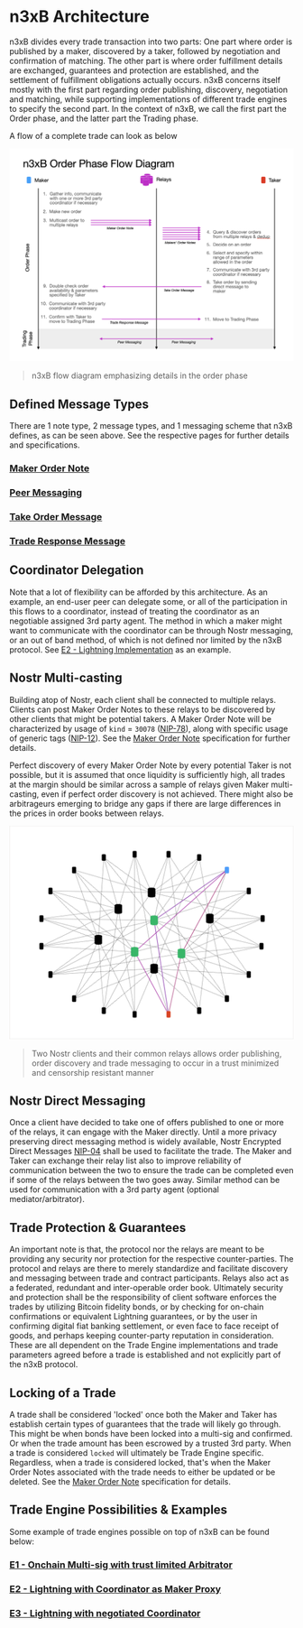 # n3xB Architecture

n3xB divides every trade transaction into two parts: One part where order is published by a maker, discovered by a taker, followed by negotiation and confirmation of matching. The other part is where order fulfillment details are exchanged, guarantees and protection are established, and the settlement of fulfillment obligations actually occurs. n3xB concerns itself mostly with the first part regarding order publishing, discovery, negotiation and matching, while supporting implementations of different trade engines to specify the second part. In the context of n3xB, we call the first part the Order phase, and the latter part the Trading phase.

A flow of a complete trade can look as below

![n3xB flow diagram emphasizing details in the order phase](n3xB-order-phase.png)
> n3xB flow diagram emphasizing details in the order phase

## Defined Message Types

There are 1 note type, 2 message types, and 1 messaging scheme that n3xB defines, as can be seen above. See the respective pages for further details and specifications.

### [**Maker Order Note**](/spec/maker-note/maker-note.md)
### [**Peer Messaging**](/spec/peer-messaging/peer-messaging.md)
### [**Take Order Message**](/spec/taker-message/taker-message.md)
### [**Trade Response Message**](/spec/trade-response/trade-response.md)

## Coordinator Delegation

Note that a lot of flexibility can be afforded by this architecture. As an example, an end-user peer can delegate some, or all of the participation in this flows to a coordinator, instead of treating the coordinator as an negotiable assigned 3rd party agent. The method in which a maker might want to communicate with the coordinator can be through Nostr messaging, or an out of band method, of which is not defined nor limited by the n3xB protocol. See [E2 - Lightning Implementation](/examples/lightning-proxy/lightning-proxy.md) as an example.

## Nostr Multi-casting

Building atop of Nostr, each client shall be connected to multiple relays. Clients can post Maker Order Notes to these relays to be discovered by other clients that might be potential takers. A Maker Order Note will be characterized by usage of `kind` = `30078` ([NIP-78](https://github.com/nostr-protocol/nips/blob/master/78.md)), along with specific usage of generic tags ([NIP-12](https://github.com/nostr-protocol/nips/blob/master/12.md)). See the [Maker Order Note](/specs/maker-note/maker-note.md) specification for further details.

Perfect discovery of every Maker Order Note by every potential Taker is not possible, but it is assumed that once liquidity is sufficiently high, all trades at the margin should be similar across a sample of relays given Maker multi-casting, even if perfect order discovery is not achieved. There might also be arbitrageurs emerging to bridge any gaps if there are large differences in the prices in order books between relays.

![A view of how two clients can talk to each other in a simplified potential Nostr network](nostr_network.png)
> Two Nostr clients and their common relays allows order publishing, order discovery and trade messaging to occur in a trust minimized and censorship resistant manner

## Nostr Direct Messaging

Once a client have decided to take one of offers published to one or more of the relays, it can engage with the Maker directly. Until a more privacy preserving direct messaging method is widely available, Nostr Encrypted Direct Messages [NIP-04](https://github.com/nostr-protocol/nips/blob/master/04.md) shall be used to facilitate the trade. The Maker and Taker can exchange their relay list also to improve reliability of communication between the two to ensure the trade can be completed even if some of the relays between the two goes away. Similar method can be used for communication with a 3rd party agent (optional mediator/arbitrator).

## Trade Protection & Guarantees

An important note is that, the protocol nor the relays are meant to be providing any security nor protection for the respective counter-parties. The protocol and relays are there to merely standardize and facilitate discovery and messaging between trade and contract participants. Relays also act as a federated, redundant and inter-operable order book. Ultimately security and protection shall be the responsibility of client software enforces the trades by utilizing Bitcoin fidelity bonds, or by checking for on-chain confirmations or equivalent Lightning guarantees, or by the user in confirming digital fiat banking settlement, or even face to face receipt of goods, and perhaps keeping counter-party reputation in consideration. These are all dependent on the Trade Engine implementations and trade parameters agreed before a trade is established and not explicitly part of the n3xB protocol.

## Locking of a Trade

A trade shall be considered 'locked' once both the Maker and Taker has establish certain types of guarantees that the trade will likely go through. This might be when bonds have been locked into a multi-sig and confirmed. Or when the trade amount has been escrowed by a trusted 3rd party. When a trade is considered `locked` will ultimately be Trade Engine specific. Regardless, when a trade is considered locked, that's when the Maker Order Notes associated with the trade needs to either be updated or be deleted. See the [Maker Order Note](/specs/maker_note/maker-note.md) specification for details.

## Trade Engine Possibilities & Examples

Some example of trade engines possible on top of n3xB can be found below:

### [**E1 - Onchain Multi-sig with trust limited Arbitrator**](/examples/on-chain/on-chain.md)
### [**E2 - Lightning with Coordinator as Maker Proxy**](/examples/lightning-proxy/lightning-proxy.md)
### [**E3 - Lightning with negotiated Coordinator**](/examples/lightning-negotiated/lightning-negotiated.md)
